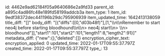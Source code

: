 id: 4462e9ad62184f05a9640686e2a9fd33
parent_id: a895c4ad86fc48e189fd58199addcb3a
item_type: 1
item_id: 9edf38372dec441196b29dc795906939
item_updated_time: 1642413138059
title_diff: "[]"
body_diff: "[{\"diffs\":[[0,\"d03b48f)\"],[1,\"\\\n\\\nRemember to start neo4j before starting bloodhound\\\n\\\n> neo4j start\\\n> \\\n> bloodhound\"]],\"start1\":101,\"start2\":101,\"length1\":8,\"length2\":91}]"
metadata_diff: {"new":{},"deleted":[]}
encryption_cipher_text: 
encryption_applied: 0
updated_time: 2022-01-17T09:55:37.797Z
created_time: 2022-01-17T09:55:37.797Z
type_: 13
